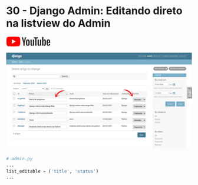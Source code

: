 # 30 - Django Admin: Editando direto na listview do Admin

<a href="https://youtu.be/3skHZrRR1PE">
    <img src="../.gitbook/assets/youtube.png">
</a>

![img/editar_admin.png](../.gitbook/assets/editar_admin.png)

```python
# admin.py
...
list_editable = ('title', 'status')
...
```
